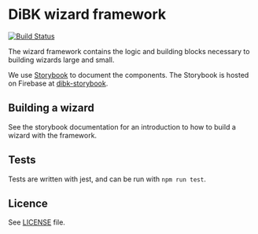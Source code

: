 # DiBK wizard framework
[![Build Status](https://travis-ci.com/netliferesearch/dibk-wizard-framework.svg?token=FNwbLhwtPg2ioyJfu4Yu&branch=master)](https://travis-ci.com/netliferesearch/dibk-wizard-framework)

The wizard framework contains the logic and building blocks necessary to building wizards large and small.

We use [Storybook](https://github.com/storybooks/storybook) to document the components. The Storybook is hosted on Firebase at [dibk-storybook](https://dibk-storybook.firebaseapp.com/).

## Building a wizard
See the storybook documentation for an introduction to how to build a wizard with the framework.

## Tests
Tests are written with jest, and can be run with `npm run test`.

## Licence
See [LICENSE](https://github.com/netliferesearch/dibk-wizard-framework/blob/master/LICENCE.md) file.
